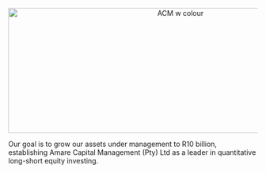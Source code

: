 
<p align="center">
  <img src="https://github.com/user-attachments/assets/3f2b953f-e7d8-476e-b1b0-758cbdc004a9" alt="ACM w colour" width="680" height="253">
</p>

Our goal is to grow our assets under management to R10 billion, establishing Amare Capital Management (Pty) Ltd as a leader in quantitative long-short equity investing. 
